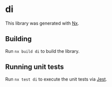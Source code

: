# di

This library was generated with [Nx](https://nx.dev).

## Building

Run `nx build di` to build the library.

## Running unit tests

Run `nx test di` to execute the unit tests via [Jest](https://jestjs.io).
